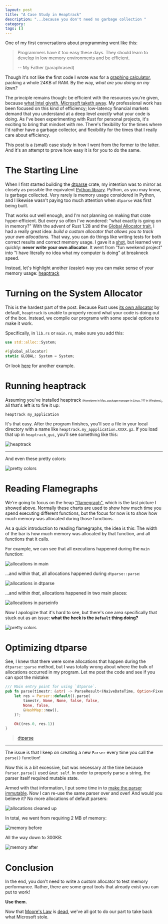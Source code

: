 ```yaml
---
layout: post
title: "A Case Study in Heaptrack"
description: "...because you don't need no garbage collection "
category: 
tags: []
---
```


One of my first conversations about programming went like this:

> Programmers have it too easy these days. They should learn to develop
> in low memory environments and be efficient.
>
> -- My Father (paraphrased)

Though it's not like the first code I wrote was for a
[graphing calculator](https://education.ti.com/en/products/calculators/graphing-calculators/ti-84-plus-se),
packing a whole 24KB of RAM. By the way, *what are you doing on my lawn?*

The principle remains though: be efficient with the resources you're given, because
[what Intel giveth, Microsoft taketh away](http://exo-blog.blogspot.com/2007/09/what-intel-giveth-microsoft-taketh-away.html).
My professional work has been focused on this kind of efficiency; low-latency financial markets demand that
you understand at a deep level *exactly* what your code is doing. As I've been experimenting with Rust for
personal projects, it's exciting to bring that mindset with me. There's flexibility for the times where I'd rather
have a garbage collector, and flexibility for the times that I really care about efficiency.

This post is a (small) case study in how I went from the former to the latter. And it's an attempt to prove how easy
it is for you to do the same.

# The Starting Line

When I first started building the [dtparse] crate, my intention was to mirror as closely as possible 
the equivalent [Python library][dateutil]. Python, as you may know, is garbage collected. Very rarely is memory
usage considered in Python, and I likewise wasn't paying too much attention when `dtparse` was first being built.

That works out well enough, and I'm not planning on making that crate hyper-efficient.
But every so often I've wondered: "what exactly is going on in memory?" With the advent of Rust 1.28 and the
[Global Allocator trait](https://doc.rust-lang.org/std/alloc/trait.GlobalAlloc.html), I had a really great idea:
*build a custom allocator that allows you to track your own allocations.* That way, you can do things like
writing tests for both correct results and correct memory usage. I gave it a [shot][qadapt], but learned
very quickly: **never write your own allocator**. It went from "fun weekend project" into
"I have literally no idea what my computer is doing" at breakneck speed.

Instead, let's highlight another (easier) way you can make sense of your memory usage: [heaptrack]

# Turning on the System Allocator

This is the hardest part of the post. Because Rust uses
[its own allocator](https://github.com/rust-lang/rust/pull/27400#issue-41256384) by default,
`heaptrack` is unable to properly record what your code is doing out of the box. Instead,
we compile our programs with some special options to make it work.

Specifically, in `lib.rs` or `main.rs`, make sure you add this:

```rust
use std::alloc::System;

#[global_allocator]
static GLOBAL: System = System;
```

Or look [here](https://blog.rust-lang.org/2018/08/02/Rust-1.28.html) for another example.

# Running heaptrack

Assuming you've installed heaptrack <span style="font-size: .6em;">(Homebrew in Mac, package manager in Linux, ??? in Windows)</span>,
all that's left is to fire it up:

```
heaptrack my_application
```

It's that easy. After the program finishes, you'll see a file in your local directory with a name
like `heaptrack.my_appplication.XXXX.gz`. If you load that up in `heaptrack_gui`, you'll see
something like this:

![heaptrack](/assets/images/2018-10-heaptrack/heaptrack-before.png)

---

And even these pretty colors:

![pretty colors](/assets/images/2018-10-heaptrack/heaptrack-flamegraph.png)

# Reading Flamegraphs

We're going to focus on the heap ["flamegraph"](http://www.brendangregg.com/flamegraphs.html),
which is the last picture I showed above. Normally these charts are used to show how much time
you spend executing different functions, but the focus for now is to show how much memory
was allocated during those functions.

As a quick introduction to reading flamegraphs, the idea is this:
The width of the bar is how much memory was allocated by that function, and all functions
that it calls.

For example, we can see that all executions happened during the `main` function:

![allocations in main](/assets/images/2018-10-heaptrack/heaptrack-main-colorized.png)

...and within that, all allocations happened during `dtparse::parse`:

![allocations in dtparse](/assets/images/2018-10-heaptrack/heaptrack-dtparse-colorized.png)

...and within *that*, allocations happened in two main places:

![allocations in parseinfo](/assets/images/2018-10-heaptrack/heaptrack-parseinfo-colorized.png)

Now I apologize that it's hard to see, but there's one area specifically that stuck out
as an issue: **what the heck is the `Default` thing doing?**

![pretty colors](/assets/images/2018-10-heaptrack/heaptrack-flamegraph-default.png)

# Optimizing dtparse

See, I knew that there were some allocations that happen during the `dtparse::parse` method,
but I was totally wrong about where the bulk of allocations occurred in my program.
Let me post the code and see if you can spot the mistake:

```rust
/// Main entry point for using `dtparse`.
pub fn parse(timestr: &str) -> ParseResult<(NaiveDateTime, Option<FixedOffset>)> {
    let res = Parser::default().parse(
        timestr, None, None, false, false,
        None, false,
        &HashMap::new(),
    )?;

    Ok((res.0, res.1))
}
```
> [dtparse](https://github.com/bspeice/dtparse/blob/4d7c5dd99572823fa4a390b483c38ab020a2172f/src/lib.rs#L1286)

---

The issue is that I keep on creating a new `Parser` every time you call the `parse()` function!

Now this is a bit excessive, but was necessary at the time because `Parser.parse()` used `&mut self`.
In order to properly parse a string, the parser itself required mutable state.

Armed with that information, I put some time in to
[make the parser immutable](https://github.com/bspeice/dtparse/commit/741afa34517d6bc1155713bbc5d66905fea13fad#diff-b4aea3e418ccdb71239b96952d9cddb6).
Now I can re-use the same parser over and over! And would you believe it? No more allocations of default parsers:

![allocations cleaned up](/assets/images/2018-10-heaptrack/heaptrack-flamegraph-after.png)

In total, we went from requiring 2 MB of memory:

![memory before](/assets/images/2018-10-heaptrack/heaptrack-closeup.png)

All the way down to 300KB:

![memory after](/assets/images/2018-10-heaptrack/heaptrack-closeup-after.png)

# Conclusion

In the end, you don't need to write a custom allocator to test memory performance. Rather, there are some
great tools that already exist you can put to work!

**Use them.**

Now that [Moore's Law](https://en.wikipedia.org/wiki/Moore%27s_law)
is [dead](https://www.technologyreview.com/s/601441/moores-law-is-dead-now-what/), we've all got to
do our part to take back what Microsoft stole.

[dtparse]: https://crates.io/crates/dtparse
[dateutil]: https://github.com/dateutil/dateutil
[heaptrack]: https://github.com/KDE/heaptrack
[qadapt]: https://crates.io/crates/qadapt
